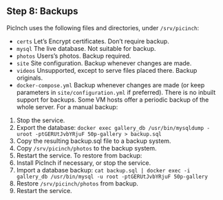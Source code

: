 ## Step 8: Backups
PicInch uses the following files and directories, under `/srv/picinch`:
- `certs` Let’s Encrypt certificates. Don’t require backup.
- `mysql` The live database. Not suitable for backup.
- `photos` Users’s photos. Backup required.
- `site` Site configuration. Backup whenever changes are made.
- `videos` Unsupported, except to serve files placed there. Backup originals.
- `docker-compose.yml` Backup whenever changes are made (or keep parameters in `site/configuration.yml` if preferred).
There is no inbuilt support for backups. Some VM hosts offer a periodic backup of the whole server.
For a manual backup:
1. Stop the service.
2. Export the database: `docker exec gallery_db /usr/bin/mysqldump -uroot -ptGERUtJvbYRjuF 50p-gallery > backup.sql` 
3. Copy the resulting backup.sql file to a backup system.
4. Copy `/srv/picinch/photos` to the backup system.
5. Restart the service.
To restore from backup:
1. Install PicInch if necessary, or stop the service.
2. Import a database backup: `cat backup.sql | docker exec -i gallery_db /usr/bin/mysql -u root -ptGERUtJvbYRjuF 50p-gallery`
3. Restore `/srv/picinch/photos` from backup.
4. Restart the service.
